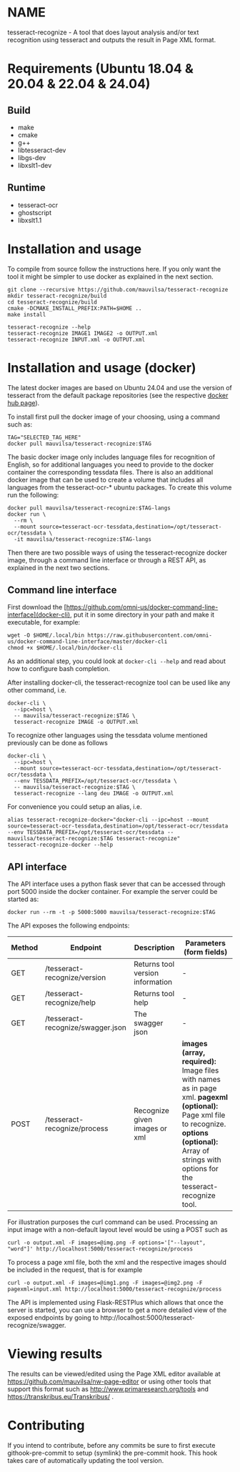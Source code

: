 # NAME

tesseract-recognize - A tool that does layout analysis and/or text recognition using tesseract and outputs the result in Page XML format.


# Requirements (Ubuntu 18.04 & 20.04 & 22.04 & 24.04)

## Build

- make
- cmake
- g++
- libtesseract-dev
- libgs-dev
- libxslt1-dev

## Runtime

- tesseract-ocr
- ghostscript
- libxslt1.1


# Installation and usage

To compile from source follow the instructions here. If you only want the tool
it might be simpler to use docker as explained in the next section.

    git clone --recursive https://github.com/mauvilsa/tesseract-recognize
    mkdir tesseract-recognize/build
    cd tesseract-recognize/build
    cmake -DCMAKE_INSTALL_PREFIX:PATH=$HOME ..
    make install
    
    tesseract-recognize --help
    tesseract-recognize IMAGE1 IMAGE2 -o OUTPUT.xml
    tesseract-recognize INPUT.xml -o OUTPUT.xml


# Installation and usage (docker)

The latest docker images are based on Ubuntu 24.04 and use the version of
tesseract from the default package repositories (see the respective [docker hub
page](https://hub.docker.com/r/mauvilsa/tesseract-recognize/)).

To install first pull the docker image of your choosing, using a command such
as:

    TAG="SELECTED_TAG_HERE"
    docker pull mauvilsa/tesseract-recognize:$TAG

The basic docker image only includes language files for recognition of English,
so for additional languages you need to provide to the docker container the
corresponding tessdata files. There is also an additional docker image that can
be used to create a volume that includes all languages from the tesseract-ocr-*
ubuntu packages. To create this volume run the following:

    docker pull mauvilsa/tesseract-recognize:$TAG-langs
    docker run \
      --rm \
      --mount source=tesseract-ocr-tessdata,destination=/opt/tesseract-ocr/tessdata \
      -it mauvilsa/tesseract-recognize:$TAG-langs

Then there are two possible ways of using the tesseract-recognize docker image,
through a command line interface or through a REST API, as explained in the next
two sections.


## Command line interface

First download the
[https://github.com/omni-us/docker-command-line-interface](docker-cli), put it
in some directory in your path and make it executable, for example:

    wget -O $HOME/.local/bin https://raw.githubusercontent.com/omni-us/docker-command-line-interface/master/docker-cli
    chmod +x $HOME/.local/bin/docker-cli

As an additional step, you could look at `docker-cli --help` and read about how
to configure bash completion.

After installing docker-cli, the tesseract-recognize tool can be used like any
other command, i.e.

    docker-cli \
      --ipc=host \
      -- mauvilsa/tesseract-recognize:$TAG \
      tesseract-recognize IMAGE -o OUTPUT.xml

To recognize other languages using the tessdata volume mentioned previously can
be done as follows

    docker-cli \
      --ipc=host \
      --mount source=tesseract-ocr-tessdata,destination=/opt/tesseract-ocr/tessdata \
      --env TESSDATA_PREFIX=/opt/tesseract-ocr/tessdata \
      -- mauvilsa/tesseract-recognize:$TAG \
      tesseract-recognize --lang deu IMAGE -o OUTPUT.xml

For convenience you could setup an alias, i.e.

    alias tesseract-recognize-docker="docker-cli --ipc=host --mount source=tesseract-ocr-tessdata,destination=/opt/tesseract-ocr/tessdata --env TESSDATA_PREFIX=/opt/tesseract-ocr/tessdata -- mauvilsa/tesseract-recognize:$TAG tesseract-recognize"
    tesseract-recognize-docker --help


## API interface

The API interface uses a python flask sever that can be accessed through port
5000 inside the docker container. For example the server could be started as:

    docker run --rm -t -p 5000:5000 mauvilsa/tesseract-recognize:$TAG 

The API exposes the following endpoints:

Method | Endpoint                          | Description                      | Parameters (form fields)
------ | --------------------------------- | -------------------------------- | ------------------------
GET    | /tesseract-recognize/version      | Returns tool version information | -
GET    | /tesseract-recognize/help         | Returns tool help                | -
GET    | /tesseract-recognize/swagger.json | The swagger json                 | -
POST   | /tesseract-recognize/process      | Recognize given images or xml    | **images (array, required):** Image files with names as in page xml. **pagexml (optional):** Page xml file to recognize. **options (optional):** Array of strings with options for the tesseract-recognize tool.

For illustration purposes the curl command can be used. Processing an input
image with a non-default layout level would be using a POST such as

    curl -o output.xml -F images=@img.png -F options='["--layout", "word"]' http://localhost:5000/tesseract-recognize/process

To process a page xml file, both the xml and the respective images should be
included in the request, that is for example

    curl -o output.xml -F images=@img1.png -F images=@img2.png -F pagexml=input.xml http://localhost:5000/tesseract-recognize/process

The API is implemented using Flask-RESTPlus which allows that once the server is
started, you can use a browser to get a more detailed view of the exposed
endpoints by going to http://localhost:5000/tesseract-recognize/swagger.


# Viewing results

The results can be viewed/edited using the Page XML editor available at
https://github.com/mauvilsa/nw-page-editor or using other tools that support
this format such as http://www.primaresearch.org/tools and
https://transkribus.eu/Transkribus/ .


# Contributing

If you intend to contribute, before any commits be sure to first execute
githook-pre-commit to setup (symlink) the pre-commit hook. This hook takes care
of automatically updating the tool version.
